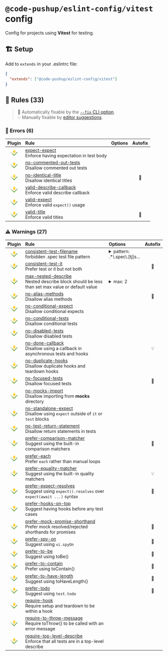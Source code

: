 # `@code-pushup/eslint-config/vitest` config

Config for projects using **Vitest** for testing.

## 🏗️ Setup

Add to `extends` in your .eslintrc file:

```json
{
  "extends": ["@code-pushup/eslint-config/vitest"]
}
```

## 📏 Rules (33)

> 🔧 Automatically fixable by the [`--fix` CLI option](https://eslint.org/docs/user-guide/command-line-interface#--fix).<br>💡 Manually fixable by [editor suggestions](https://eslint.org/docs/developer-guide/working-with-rules#providing-suggestions).

### 🚨 Errors (6)

| Plugin | Rule | Options | Autofix |
| :-: | :-- | :-- | :-: |
| [![vitest](./icons/material/vitest.png)](https://github.com/veritem/eslint-plugin-vitest#readme) | [expect-expect](https://github.com/veritem/eslint-plugin-vitest/blob/main/docs/rules/expect-expect.md)<br>Enforce having expectation in test body |  |  |
| [![vitest](./icons/material/vitest.png)](https://github.com/veritem/eslint-plugin-vitest#readme) | [no-commented-out-tests](https://github.com/veritem/eslint-plugin-vitest/blob/main/docs/rules/no-commented-out-tests.md)<br>Disallow commented out tests |  |  |
| [![vitest](./icons/material/vitest.png)](https://github.com/veritem/eslint-plugin-vitest#readme) | [no-identical-title](https://github.com/veritem/eslint-plugin-vitest/blob/main/docs/rules/no-identical-title.md)<br>Disallow identical titles |  | 🔧 |
| [![vitest](./icons/material/vitest.png)](https://github.com/veritem/eslint-plugin-vitest#readme) | [valid-describe-callback](https://github.com/veritem/eslint-plugin-vitest/blob/main/docs/rules/valid-describe-callback.md)<br>Enforce valid describe callback |  |  |
| [![vitest](./icons/material/vitest.png)](https://github.com/veritem/eslint-plugin-vitest#readme) | [valid-expect](https://github.com/veritem/eslint-plugin-vitest/blob/main/docs/rules/valid-expect.md)<br>Enforce valid `expect()` usage |  |  |
| [![vitest](./icons/material/vitest.png)](https://github.com/veritem/eslint-plugin-vitest#readme) | [valid-title](https://github.com/veritem/eslint-plugin-vitest/blob/main/docs/rules/valid-title.md)<br>Enforce valid titles |  | 🔧 |

### ⚠️ Warnings (27)

| Plugin | Rule | Options | Autofix |
| :-: | :-- | :-- | :-: |
| [![vitest](./icons/material/vitest.png)](https://github.com/veritem/eslint-plugin-vitest#readme) | [consistent-test-filename](https://github.com/veritem/eslint-plugin-vitest/blob/main/docs/rules/consistent-test-filename.md)<br>forbidden .spec test file pattern | <details><summary>pattern: .\*\\.spec\\.[tj]s...</summary><pre>{<br>  "pattern": ".\*\\\\.spec\\\\.[tj]sx?$",<br>  "allTestPattern": ".\*\\\\.(test\|spec)\\\\.[tj]sx?$"<br>}</pre></details> |  |
| [![vitest](./icons/material/vitest.png)](https://github.com/veritem/eslint-plugin-vitest#readme) | [consistent-test-it](https://github.com/veritem/eslint-plugin-vitest/blob/main/docs/rules/consistent-test-it.md)<br>Prefer test or it but not both |  | 🔧 |
| [![vitest](./icons/material/vitest.png)](https://github.com/veritem/eslint-plugin-vitest#readme) | [max-nested-describe](https://github.com/veritem/eslint-plugin-vitest/blob/main/docs/rules/max-nested-describe.md)<br>Nested describe block should be less than set max value or default value | <details><summary>max: 2</summary><pre>{<br>  "max": 2<br>}</pre></details> |  |
| [![vitest](./icons/material/vitest.png)](https://github.com/veritem/eslint-plugin-vitest#readme) | [no-alias-methods](https://github.com/veritem/eslint-plugin-vitest/blob/main/docs/rules/no-alias-methods.md)<br>Disallow alias methods |  | 🔧 |
| [![vitest](./icons/material/vitest.png)](https://github.com/veritem/eslint-plugin-vitest#readme) | [no-conditional-expect](https://github.com/veritem/eslint-plugin-vitest/blob/main/docs/rules/no-conditional-expect.md)<br>Disallow conditional expects |  |  |
| [![vitest](./icons/material/vitest.png)](https://github.com/veritem/eslint-plugin-vitest#readme) | [no-conditional-tests](https://github.com/veritem/eslint-plugin-vitest/blob/main/docs/rules/no-conditional-tests.md)<br>Disallow conditional tests |  |  |
| [![vitest](./icons/material/vitest.png)](https://github.com/veritem/eslint-plugin-vitest#readme) | [no-disabled-tests](https://github.com/veritem/eslint-plugin-vitest/blob/main/docs/rules/no-disabled-tests.md)<br>Disallow disabled tests |  |  |
| [![vitest](./icons/material/vitest.png)](https://github.com/veritem/eslint-plugin-vitest#readme) | [no-done-callback](https://github.com/veritem/eslint-plugin-vitest/blob/main/docs/rules/no-done-callback.md)<br>Disallow using a callback in asynchronous tests and hooks |  | 💡 |
| [![vitest](./icons/material/vitest.png)](https://github.com/veritem/eslint-plugin-vitest#readme) | [no-duplicate-hooks](https://github.com/veritem/eslint-plugin-vitest/blob/main/docs/rules/no-duplicate-hooks.md)<br>Disallow duplicate hooks and teardown hooks |  |  |
| [![vitest](./icons/material/vitest.png)](https://github.com/veritem/eslint-plugin-vitest#readme) | [no-focused-tests](https://github.com/veritem/eslint-plugin-vitest/blob/main/docs/rules/no-focused-tests.md)<br>Disallow focused tests |  | 🔧 |
| [![vitest](./icons/material/vitest.png)](https://github.com/veritem/eslint-plugin-vitest#readme) | [no-mocks-import](https://github.com/veritem/eslint-plugin-vitest/blob/main/docs/rules/no-mocks-import.md)<br>Disallow importing from __mocks__ directory |  |  |
| [![vitest](./icons/material/vitest.png)](https://github.com/veritem/eslint-plugin-vitest#readme) | [no-standalone-expect](https://github.com/veritem/eslint-plugin-vitest/blob/main/docs/rules/no-standalone-expect.md)<br>Disallow using `expect` outside of `it` or `test` blocks |  |  |
| [![vitest](./icons/material/vitest.png)](https://github.com/veritem/eslint-plugin-vitest#readme) | [no-test-return-statement](https://github.com/veritem/eslint-plugin-vitest/blob/main/docs/rules/no-test-return-statement.md)<br>Disallow return statements in tests |  |  |
| [![vitest](./icons/material/vitest.png)](https://github.com/veritem/eslint-plugin-vitest#readme) | [prefer-comparison-matcher](https://github.com/veritem/eslint-plugin-vitest/blob/main/docs/rules/prefer-comparison-matcher.md)<br>Suggest using the built-in comparison matchers |  | 🔧 |
| [![vitest](./icons/material/vitest.png)](https://github.com/veritem/eslint-plugin-vitest#readme) | [prefer-each](https://github.com/veritem/eslint-plugin-vitest/blob/main/docs/rules/prefer-each.md)<br>Prefer `each` rather than manual loops |  |  |
| [![vitest](./icons/material/vitest.png)](https://github.com/veritem/eslint-plugin-vitest#readme) | [prefer-equality-matcher](https://github.com/veritem/eslint-plugin-vitest/blob/main/docs/rules/prefer-equality-matcher.md)<br>Suggest using the built-in quality matchers |  | 💡 |
| [![vitest](./icons/material/vitest.png)](https://github.com/veritem/eslint-plugin-vitest#readme) | [prefer-expect-resolves](https://github.com/veritem/eslint-plugin-vitest/blob/main/docs/rules/prefer-expect-resolves.md)<br>Suggest using `expect().resolves` over `expect(await ...)` syntax |  | 🔧 |
| [![vitest](./icons/material/vitest.png)](https://github.com/veritem/eslint-plugin-vitest#readme) | [prefer-hooks-on-top](https://github.com/veritem/eslint-plugin-vitest/blob/main/docs/rules/prefer-hooks-on-top.md)<br>Suggest having hooks before any test cases |  |  |
| [![vitest](./icons/material/vitest.png)](https://github.com/veritem/eslint-plugin-vitest#readme) | [prefer-mock-promise-shorthand](https://github.com/veritem/eslint-plugin-vitest/blob/main/docs/rules/prefer-mock-promise-shorthand.md)<br>Prefer mock resolved/rejected shorthands for promises |  | 🔧 |
| [![vitest](./icons/material/vitest.png)](https://github.com/veritem/eslint-plugin-vitest#readme) | [prefer-spy-on](https://github.com/veritem/eslint-plugin-vitest/blob/main/docs/rules/prefer-spy-on.md)<br>Suggest using `vi.spyOn` |  | 🔧 |
| [![vitest](./icons/material/vitest.png)](https://github.com/veritem/eslint-plugin-vitest#readme) | [prefer-to-be](https://github.com/veritem/eslint-plugin-vitest/blob/main/docs/rules/prefer-to-be.md)<br>Suggest using toBe() |  | 🔧 |
| [![vitest](./icons/material/vitest.png)](https://github.com/veritem/eslint-plugin-vitest#readme) | [prefer-to-contain](https://github.com/veritem/eslint-plugin-vitest/blob/main/docs/rules/prefer-to-contain.md)<br>Prefer using toContain() |  | 🔧 |
| [![vitest](./icons/material/vitest.png)](https://github.com/veritem/eslint-plugin-vitest#readme) | [prefer-to-have-length](https://github.com/veritem/eslint-plugin-vitest/blob/main/docs/rules/prefer-to-have-length.md)<br>Suggest using toHaveLength() |  | 🔧 |
| [![vitest](./icons/material/vitest.png)](https://github.com/veritem/eslint-plugin-vitest#readme) | [prefer-todo](https://github.com/veritem/eslint-plugin-vitest/blob/main/docs/rules/prefer-todo.md)<br>Suggest using `test.todo` |  | 🔧 |
| [![vitest](./icons/material/vitest.png)](https://github.com/veritem/eslint-plugin-vitest#readme) | [require-hook](https://github.com/veritem/eslint-plugin-vitest/blob/main/docs/rules/require-hook.md)<br>Require setup and teardown to be within a hook |  |  |
| [![vitest](./icons/material/vitest.png)](https://github.com/veritem/eslint-plugin-vitest#readme) | [require-to-throw-message](https://github.com/veritem/eslint-plugin-vitest/blob/main/docs/rules/require-to-throw-message.md)<br>Require toThrow() to be called with an error message |  |  |
| [![vitest](./icons/material/vitest.png)](https://github.com/veritem/eslint-plugin-vitest#readme) | [require-top-level-describe](https://github.com/veritem/eslint-plugin-vitest/blob/main/docs/rules/require-top-level-describe.md)<br>Enforce that all tests are in a top-level describe |  |  |